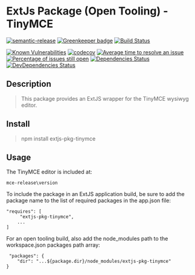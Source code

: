 # ExtJs Package (Open Tooling) - TinyMCE

[![semantic-release](https://img.shields.io/badge/%20%20%F0%9F%93%A6%F0%9F%9A%80-semantic--release-e10079.svg)](https://github.com/semantic-release/semantic-release)
[![Greenkeeper badge](https://badges.greenkeeper.io/spmeesseman/extjs-pkg-tinymce.svg)](https://greenkeeper.io/)
[![Build Status](https://dev.azure.com/spmeesseman/extjs-pkg-tinymce/_apis/build/status/spmeesseman.extjs-pkg-tinymce?branchName=master)](https://dev.azure.com/spmeesseman/extjs-pkg-tinymce/_build/latest?definitionId=2&branchName=master)

[![Known Vulnerabilities](https://snyk.io/test/github/spmeesseman/extjs-pkg-tinymce/badge.svg)](https://snyk.io/test/github/spmeesseman/extjs-pkg-tinymce)
[![codecov](https://codecov.io/gh/spmeesseman/extjs-pkg-tinymce/branch/master/graph/badge.svg)](https://codecov.io/gh/spmeesseman/extjs-pkg-tinymce)
[![Average time to resolve an issue](https://isitmaintained.com/badge/resolution/spmeesseman/extjs-pkg-tinymce.svg)](https://isitmaintained.com/project/spmeesseman/extjs-pkg-tinymce "Average time to resolve an issue")
[![Percentage of issues still open](https://isitmaintained.com/badge/open/spmeesseman/extjs-pkg-tinymce.svg)](https://isitmaintained.com/project/spmeesseman/extjs-pkg-tinymce "Percentage of issues still open")
[![Dependencies Status](https://david-dm.org/spmeesseman/extjs-pkg-tinymce/status.svg)](https://david-dm.org/spmeesseman/extjs-pkg-tinymce)
[![DevDependencies Status](https://david-dm.org/spmeesseman/extjs-pkg-tinymce/dev-status.svg)](https://david-dm.org/spmeesseman/extjs-pkg-tinymce?type=dev)

## Description

> This package provides an ExtJS wrapper for the TinyMCE wysiwyg editor.

## Install

> npm install extjs-pkg-tinymce

## Usage

The TinyMCE editor is included at:

    mce-release\version

To include the package in an ExtJS application build, be sure to add the package name to the list of required packages in the app.json file:

    "requires": [
         "extjs-pkg-tinymce",
        ...
    ]

For an open tooling build, also add the node_modules path to the workspace.json packages path array:

     "packages": {
        "dir": "...${package.dir}/node_modules/extjs-pkg-tinymce"
    }

